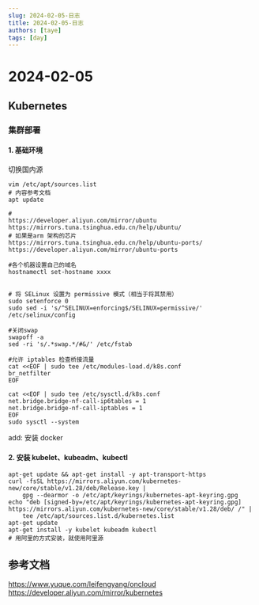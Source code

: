 ```yaml
---
slug: 2024-02-05-日志
title: 2024-02-05-日志
authors: [taye]
tags: [day]
---
```


# 2024-02-05

## Kubernetes

### 集群部署

#### 1. 基础环境

切换国内源

```shell
vim /etc/apt/sources.list
# 内容参考文档
apt update

#
https://developer.aliyun.com/mirror/ubuntu
https://mirrors.tuna.tsinghua.edu.cn/help/ubuntu/
# 如果是arm 架构的芯片
https://mirrors.tuna.tsinghua.edu.cn/help/ubuntu-ports/
https://developer.aliyun.com/mirror/ubuntu-ports
```

```shell
#各个机器设置自己的域名
hostnamectl set-hostname xxxx


# 将 SELinux 设置为 permissive 模式（相当于将其禁用）
sudo setenforce 0
sudo sed -i 's/^SELINUX=enforcing$/SELINUX=permissive/' /etc/selinux/config

#关闭swap
swapoff -a
sed -ri 's/.*swap.*/#&/' /etc/fstab

#允许 iptables 检查桥接流量
cat <<EOF | sudo tee /etc/modules-load.d/k8s.conf
br_netfilter
EOF

cat <<EOF | sudo tee /etc/sysctl.d/k8s.conf
net.bridge.bridge-nf-call-ip6tables = 1
net.bridge.bridge-nf-call-iptables = 1
EOF
sudo sysctl --system
```

add: 安装 docker

#### 2. 安装 kubelet、kubeadm、kubectl

```shell
apt-get update && apt-get install -y apt-transport-https
curl -fsSL https://mirrors.aliyun.com/kubernetes-new/core/stable/v1.28/deb/Release.key |
    gpg --dearmor -o /etc/apt/keyrings/kubernetes-apt-keyring.gpg
echo "deb [signed-by=/etc/apt/keyrings/kubernetes-apt-keyring.gpg] https://mirrors.aliyun.com/kubernetes-new/core/stable/v1.28/deb/ /" |
    tee /etc/apt/sources.list.d/kubernetes.list
apt-get update
apt-get install -y kubelet kubeadm kubectl
# 用阿里的方式安装，就使用阿里源
```

## 参考文档

https://www.yuque.com/leifengyang/oncloud
https://developer.aliyun.com/mirror/kubernetes
